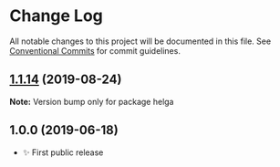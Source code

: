 # Change Log

All notable changes to this project will be documented in this file.
See [Conventional Commits](https://conventionalcommits.org) for commit guidelines.

## [1.1.14](https://gitlab.com/codsen/codsen/compare/helga@1.1.13...helga@1.1.14) (2019-08-24)

**Note:** Version bump only for package helga





## 1.0.0 (2019-06-18)

- ✨ First public release
